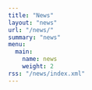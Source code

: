 ```yaml
---
title: "News"
layout: "news"
url: "/news/"
summary: "news"
menu:
  main:
    name: news
    weight: 2
rss: "/news/index.xml"
---
```


